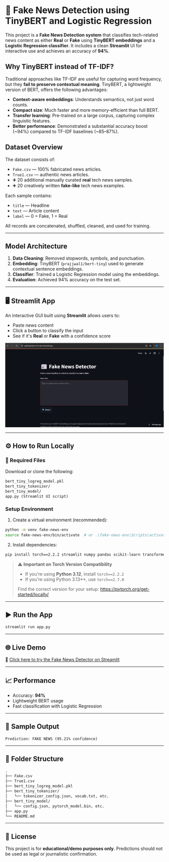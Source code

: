 
# 📰 Fake News Detection using TinyBERT and Logistic Regression

This project is a **Fake News Detection system** that classifies tech-related news content as either **Real** or **Fake** using **TinyBERT embeddings** and a **Logistic Regression classifier**. It includes a clean **Streamlit** UI for interactive use and achieves an accuracy of **94%**.

## Why TinyBERT instead of TF-IDF?

Traditional approaches like TF-IDF are useful for capturing word frequency, but they **fail to preserve contextual meaning**. TinyBERT, a lightweight version of BERT, offers the following advantages:
-  **Context-aware embeddings**: Understands semantics, not just word counts.
-  **Compact size**: Much faster and more memory-efficient than full BERT.
-  **Transfer learning**: Pre-trained on a large corpus, capturing complex linguistic features.
-  **Better performance**: Demonstrated a substantial accuracy boost (~94%) compared to TF-IDF baselines (~85–87%).

##  Dataset Overview

The dataset consists of:
- `Fake.csv` — 100% fabricated news articles.
- `True1.csv` — authentic news articles.
- ➕ 20 additional manually curated **real** tech news samples.
- ➕ 20 creatively written **fake-like** tech news examples.

Each sample contains:
- `title` — Headline  
- `text` — Article content  
- `label` — 0 = Fake, 1 = Real

All records are concatenated, shuffled, cleaned, and used for training.

---

##  Model Architecture

1. **Data Cleaning**: Removed stopwords, symbols, and punctuation.  
2. **Embedding**: TinyBERT (`prajjwal1/bert-tiny`) used to generate contextual sentence embeddings.  
3. **Classifier**: Trained a Logistic Regression model using the embeddings.  
4. **Evaluation**: Achieved 94% accuracy on the test set.

---

## 🖥 Streamlit App

An interactive GUI built using **Streamlit** allows users to:
- Paste news content  
- Click a button to classify the input  
- See if it's **Real** or **Fake** with a confidence score

![UI snapshot](UIsnap.png) 

---

## ⚙️ How to Run Locally

### 🧾 Required Files
Download or clone the following:
```
bert_tiny_logreg_model.pkl
bert_tiny_tokenizer/
bert_tiny_model/
app.py (Streamlit UI script)
```

###  Setup Environment

1. Create a virtual environment (recommended):
```bash
python -m venv fake-news-env
source fake-news-env/bin/activate  # or .\fake-news-env\Scripts\activate on Windows
```

2. Install dependencies:
```bash
pip install torch==2.2.2 streamlit numpy pandas scikit-learn transformers nltk joblib
```

> ⚠ **Important on Torch Version Compatibility**
>
> - If you're using **Python 3.12**, install `torch==2.2.2`  
> - If you're using Python 3.13**, use `torch==2.7.0`  
>
> Find the correct version for your setup: https://pytorch.org/get-started/locally/

---

## ▶️ Run the App

```bash
streamlit run app.py
```

---

## 🌐 Live Demo

🔗 [Click here to try the Fake News Detector on Streamlit](https://gaihfsghdjwircs3rnoqtu.streamlit.app/)

---

## 📈 Performance

-  Accuracy: **94%**
-  Lightweight BERT usage
-  Fast classification with Logistic Regression

---

## 🧪 Sample Output

```
Prediction: FAKE NEWS (95.21% confidence)
```

---

## 📁 Folder Structure

```
.
├── Fake.csv
├── True1.csv
├── bert_tiny_logreg_model.pkl
├── bert_tiny_tokenizer/
│   └── tokenizer_config.json, vocab.txt, etc.
├── bert_tiny_model/
│   └── config.json, pytorch_model.bin, etc.
├── app.py  
└── README.md
```

---

## 📜 License

This project is for **educational/demo purposes only**. Predictions should not be used as legal or journalistic confirmation.







